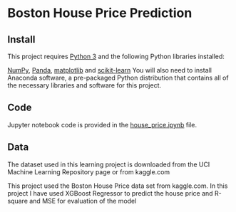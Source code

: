 # Boston House Price Prediction
## Install
This project requires [Python 3](https://www.python.org/) and the following Python libraries installed:

[NumPy](https://numpy.org/), 
[Panda](https://pandas.pydata.org/),
[matplotlib](https://matplotlib.org/) and 
[scikit-learn](https://scikit-learn.org/stable/)
You will also need to install Anaconda software, a pre-packaged Python distribution that contains all of the necessary libraries and software for this project.

## Code
Jupyter notebook code is provided in the [house_price.ipynb](https://github.com/ambe1994/Boston-House-Price/blob/main/house_price.ipynb) file.

## Data
The dataset used in this learning project is downloaded from the UCI Machine Learning Repository page or from kaggle.com

This project used the Boston House Price data set from kaggle.com. In this project I have used XGBoost Regressor to predict the house price and R-square and MSE for evaluation of the model
